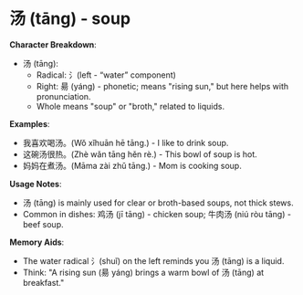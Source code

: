# **汤 (tāng) - soup**

**Character Breakdown**:  
- 汤 (tāng):
  - Radical: 氵(left - “water” component)
  - Right: 昜 (yáng) - phonetic; means "rising sun," but here helps with pronunciation.
  - Whole means "soup" or "broth," related to liquids.

**Examples**:  
- 我喜欢喝汤。(Wǒ xǐhuān hē tāng.) - I like to drink soup.  
- 这碗汤很热。(Zhè wǎn tāng hěn rè.) - This bowl of soup is hot.  
- 妈妈在煮汤。(Māma zài zhǔ tāng.) - Mom is cooking soup.

**Usage Notes**:  
- 汤 (tāng) is mainly used for clear or broth-based soups, not thick stews.  
- Common in dishes: 鸡汤 (jī tāng) - chicken soup; 牛肉汤 (niú ròu tāng) - beef soup.

**Memory Aids**:  
- The water radical 氵(shuǐ) on the left reminds you 汤 (tāng) is a liquid.  
- Think: "A rising sun (昜 yáng) brings a warm bowl of 汤 (tāng) at breakfast."
